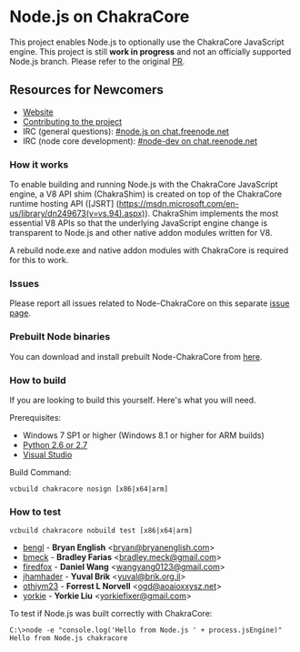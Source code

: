 Node.js on ChakraCore
===
This project enables Node.js to optionally use the ChakraCore JavaScript engine. This project is still **work in progress** and not an officially supported Node.js branch. Please refer to the original [PR](https://github.com/nodejs/node/pull/4765).
## Resources for Newcomers

* [Website](https://nodejs.org/en/)
* [Contributing to the project](./CONTRIBUTING.md)
* IRC (general questions): [#node.js on chat.freenode.net](https://webchat.freenode.net?channels=node.js&uio=d4)
* IRC (node core development): [#node-dev on chat.reenode.net](https://webchat.freenode.net?channels=node-dev&uio=d4)


### How it works

To enable building and running Node.js with the ChakraCore JavaScript engine, a V8 API shim (ChakraShim) is created on top of the ChakraCore runtime hosting API ([JSRT]
(https://msdn.microsoft.com/en-us/library/dn249673(v=vs.94).aspx)). ChakraShim implements the most essential V8 APIs so that the underlying JavaScript engine change is transparent to Node.js and other native addon modules written for V8.

A rebuild node.exe and native addon modules with ChakraCore is required for this to work.

### Issues
Please report all issues related to Node-ChakraCore on this separate [issue page](https://github.com/nodejs/node-chakracore/issues).

### Prebuilt Node binaries
You can download and install prebuilt Node-ChakraCore from [here](https://github.com/nodejs/node-chakracore/releases).

### How to build
If you are looking to build this yourself. Here's what you will need.

Prerequisites:
* Windows 7 SP1 or higher (Windows 8.1 or higher for ARM builds)
* [Python 2.6 or 2.7](https://www.python.org)
* [Visual
Studio](https://www.visualstudio.com/en-us/downloads/download-visual-studio-vs.aspx)

Build Command:
```batch
vcbuild chakracore nosign [x86|x64|arm]
```

### How to test

```batch
vcbuild chakracore nobuild test [x86|x64|arm]
```
* [bengl](https://github.com/bengl) - **Bryan English** &lt;bryan@bryanenglish.com&gt;
* [bmeck](https://github.com/bmeck) - **Bradley Farias** &lt;bradley.meck@gmail.com&gt;
* [firedfox](https://github.com/firedfox) - **Daniel Wang** &lt;wangyang0123@gmail.com&gt;
* [jhamhader](https://github.com/jhamhader) - **Yuval Brik** &lt;yuval@brik.org.il&gt;
* [othiym23](https://github.com/othiym23) - **Forrest L Norvell** &lt;ogd@aoaioxxysz.net&gt;
* [yorkie](https://github.com/yorkie) - **Yorkie Liu** &lt;yorkiefixer@gmail.com&gt;

To test if Node.js was built correctly with ChakraCore:
```batch
C:\>node -e "console.log('Hello from Node.js ' + process.jsEngine)"
Hello from Node.js chakracore
```